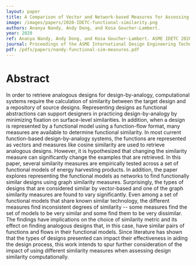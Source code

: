 ```yaml
---
layout: paper
title: A Comparison of Vector and Network-based Measures for Assessing Design Similarity
image: /images/papers/2020-IDETC-functional-similarity.png
authors: Ananya Nandy, Andy Dong, and Kosa Goucher-Lambert.
year: 2020
ref: Ananya Nandy, Andy Dong, and Kosa Goucher-Lambert. ASME IDETC 2020.
journal: Proceedings of the ASME International Design Engineering Technical Conferences (2020).
pdf: /pdfs/papers/nandy-functional-sim-measures.pdf
---
```


# Abstract

In order to retrieve analogous designs for design-by-analogy, computational systems require the calculation of similarity between the target design and a repository of source designs. Representing designs as functional abstractions can support designers in practicing design-by-analogy by minimizing fixation on surface-level similarities. In addition, when a design is represented by a functional model using a function-flow format, many measures are available to determine functional similarity. In most current function-based design-by-analogy systems, the functions are represented as vectors and measures like cosine similarity are used to retrieve analogous designs. However, it is hypothesized that changing the similarity measure can significantly change the examples that are retrieved. In this paper, several similarity measures are empirically tested across a set of functional models of energy harvesting products. In addition, the paper explores representing the functional models as networks to find functionally similar designs using graph similarity measures. Surprisingly, the types of designs that are considered similar by vector-based and one of the graph similarity measures are found to vary significantly. Even among a set of functional models that share known similar technology, the different measures find inconsistent degrees of similarity -- some measures find the set of models to be very similar and some find them to be very dissimilar. The findings have implications on the choice of similarity metric and its effect on finding analogous designs that, in this case, have similar pairs of functions and flows in their functional models. Since literature has shown that the types of designs presented can impact their effectiveness in aiding the design process, this work intends to spur further consideration of the impact of using different similarity measures when assessing design similarity computationally.
